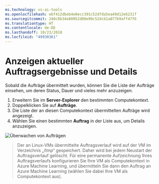 ```yaml
---
ms.technology: vs-ai-tools
ms.openlocfilehash: ebf412dbeb4e0ecc391c52d7da5ea49d12e6231f
ms.sourcegitcommit: 240c8b34e80952d00e90c52dcb1a077b9aff47f6
ms.translationtype: HT
ms.contentlocale: de-DE
ms.lasthandoff: 10/23/2018
ms.locfileid: "49930361"
---
```

# <a name="view-recent-job-performance-and-details"></a>Anzeigen aktueller Auftragsergebnisse und Details

Sobald die Aufträge übermittelt wurden, können Sie die Liste der Aufträge einsehen, um deren Status, Dauer und vieles mehr anzuzeigen.

1. Erweitern Sie im **Server-Explorer** den bestimmten Computekontext.
2. Doppelklicken Sie auf **Aufträge**.
3. Die Liste der an diesen Computekontext übermittelten Aufträge wird angezeigt.
4. Wählen Sie einen bestimmten **Auftrag** in der Liste aus, um Details anzuzeigen.

![Überwachen von Aufträgen](media/job-details/monitor-jobs.png)

> Der an Linux-VMs übermittelte Auftragsverlauf wird auf der VM im Verzeichnis „/tmp“ gespeichert. Daher wird bei jedem Neustart der Auftragsverlauf gelöscht. Für eine permanente Aufzeichnung Ihres Auftragsverlaufs konfigurieren Sie Ihre VM als Computekontext in Azure Machine Learning, und übermitteln Sie dann den Auftrag an Azure Machine Learning (wählen Sie dabei Ihre VM als Computekontext aus).